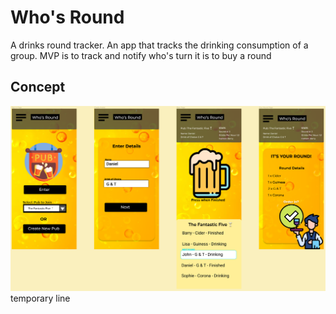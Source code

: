 <h1 id='Title'>Who's Round</h1>

A drinks round tracker. An app that tracks the drinking consumption of a group. MVP is to track and notify who's turn it is to buy a round

<h2 id='wireframes'>Concept</h2>

![responsive-page](client/assets/wireframes.PNG)
temporary line